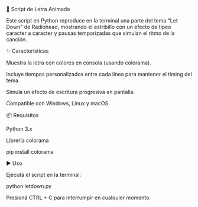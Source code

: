 🎵 Script de Letra Animada

Este script en Python reproduce en la terminal una parte del tema "Let Down" de Radiohead, mostrando el estribillo con un efecto de tipeo caracter a caracter y pausas temporizadas que simulan el ritmo de la canción.

✨ Características

Muestra la letra con colores en consola (usando colorama).

Incluye tiempos personalizados entre cada línea para mantener el timing del tema.

Simula un efecto de escritura progresiva en pantalla.

Compatible con Windows, Linux y macOS.

📦 Requisitos

Python 3.x

Librería colorama

pip install colorama

▶️ Uso

Ejecutá el script en la terminal:

python letdown.py


Presioná CTRL + C para interrumpir en cualquier momento.
